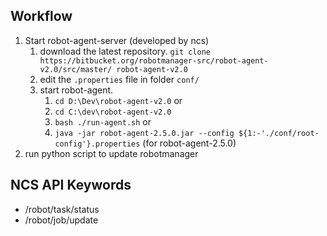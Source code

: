 

## Workflow
1. Start robot-agent-server (developed by ncs)
    1. download the latest repository. 
    `git clone https://bitbucket.org/robotmanager-src/robot-agent-v2.0/src/master/ robot-agent-v2.0`
    2. edit the `.properties` file in folder `conf/`
    3. start robot-agent.
       1. `cd D:\Dev\robot-agent-v2.0` or
       2. `cd C:\dev\robot-agent-v2.0`
       3. `bash ./run-agent.sh` or
       4. `java -jar robot-agent-2.5.0.jar --config ${1:-'./conf/root-config'}.properties` (for robot-agent-2.5.0)
2. run python script to update robotmanager

## NCS API Keywords
- /robot/task/status
- /robot/job/update
